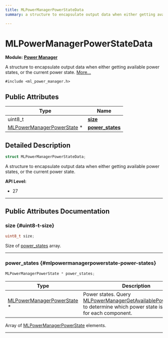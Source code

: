 ```yaml
---
title: MLPowerManagerPowerStateData
summary: a structure to encapsulate output data when either getting available power states, or the current power state. 

---
```


# MLPowerManagerPowerStateData

**Module:** **[Power Manager](/versioned_docs/version-14-Jun-2023/api-ref/api/Modules/group___power_manager/group___power_manager.md)**



A structure to encapsulate output data when either getting available power states, or the current power state.  [More...](#detailed-description)


`#include <ml_power_manager.h>`

## Public Attributes

| Type           | Name           |
| -------------- | -------------- |
| uint8_t | **[size](/versioned_docs/version-14-Jun-2023/api-ref/api/Modules/group___power_manager/struct_m_l_power_manager_power_state_data.md#uint8-t-size)**  |
| [MLPowerManagerPowerState](/versioned_docs/version-14-Jun-2023/api-ref/api/Modules/group___power_manager/group___power_manager.md#enums-mlpowermanagerpowerstate) * | **[power_states](/versioned_docs/version-14-Jun-2023/api-ref/api/Modules/group___power_manager/struct_m_l_power_manager_power_state_data.md#mlpowermanagerpowerstate-power-states)**  |

## Detailed Description

```cpp
struct MLPowerManagerPowerStateData;
```

A structure to encapsulate output data when either getting available power states, or the current power state. 




**API Level:**
  * 27




-----------
## Public Attributes Documentation

### size {#uint8-t-size}

```cpp
uint8_t size;
```


Size of [power_states](/versioned_docs/version-14-Jun-2023/api-ref/api/Modules/group___power_manager/struct_m_l_power_manager_power_state_data.md#mlpowermanagerpowerstate-power-states) array. 





-----------

### power_states {#mlpowermanagerpowerstate-power-states}

```cpp
MLPowerManagerPowerState * power_states;
```



| Type | Description |
|--|--|
| [MLPowerManagerPowerState](/versioned_docs/version-14-Jun-2023/api-ref/api/Modules/group___power_manager/group___power_manager.md#enums-mlpowermanagerpowerstate) * | Power states. Query [MLPowerManagerGetAvailablePowerStates()](/versioned_docs/version-14-Jun-2023/api-ref/api/Modules/group___power_manager/group___power_manager.md#mlresult-mlpowermanagergetavailablepowerstates) to determine which power state is available for each component.  |


Array of [MLPowerManagerPowerState](/versioned_docs/version-14-Jun-2023/api-ref/api/Modules/group___power_manager/group___power_manager.md#enum-mlpowermanagerpowerstate) elements. 





-----------

